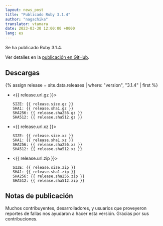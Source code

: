 ```yaml
---
layout: news_post
title: "Publicado Ruby 3.1.4"
author: "nagachika"
translator: vtamara
date: 2023-03-30 12:00:00 +0000
lang: es
---
```


Se ha publicado Ruby 3.1.4.

Ver detalles en la [publicación en GitHub](https://github.com/ruby/ruby/releases/tag/v3_1_4).


## Descargas

{% assign release = site.data.releases | where: "version", "3.1.4" | first %}

* <{{ release.url.gz }}>

      SIZE: {{ release.size.gz }}
      SHA1: {{ release.sha1.gz }}
      SHA256: {{ release.sha256.gz }}
      SHA512: {{ release.sha512.gz }}

* <{{ release.url.xz }}>

      SIZE: {{ release.size.xz }}
      SHA1: {{ release.sha1.xz }}
      SHA256: {{ release.sha256.xz }}
      SHA512: {{ release.sha512.xz }}

* <{{ release.url.zip }}>

      SIZE: {{ release.size.zip }}
      SHA1: {{ release.sha1.zip }}
      SHA256: {{ release.sha256.zip }}
      SHA512: {{ release.sha512.zip }}

## Notas de publicación

Muchos contribuyentes, desarrolladores, y usuarios que proveyeron
reportes de fallas nos ayudaron a hacer esta versión.
Gracias por sus contribuciones.
